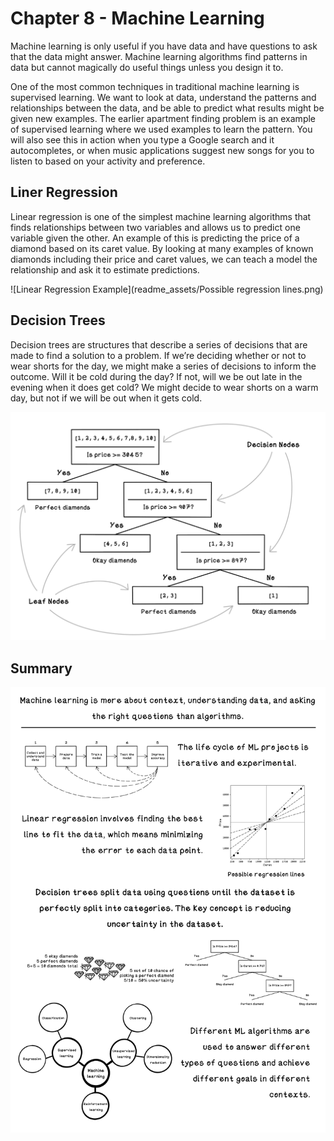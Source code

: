 # Chapter 8 - Machine Learning
Machine learning is only useful if you have data and have questions to ask that the data might answer. Machine learning algorithms find patterns in data but cannot magically do useful things unless you design it to. 

One of the most common techniques in traditional machine learning is supervised learning. We want to look at data, understand the patterns and relationships between the data, and be able to predict what results might be given new examples. The earlier apartment finding problem is an example of supervised learning where we used examples to learn the pattern. You will also see this in action when you type a Google search and it autocompletes, or when music applications suggest new songs for you to listen to based on your activity and preference.

## Liner Regression
Linear regression is one of the simplest machine learning algorithms that finds relationships between two variables and allows us to predict one variable given the other. An example of this is predicting the price of a diamond based on its caret value. By looking at many examples of known diamonds including their price and caret values, we can teach a model the relationship and ask it to estimate predictions.
 
![Linear Regression Example](readme_assets/Possible regression lines.png)

## Decision Trees
Decision trees are structures that describe a series of decisions that are made to find a solution to a problem. If we’re deciding whether or not to wear shorts for the day, we might make a series of decisions to inform the outcome. Will it be cold during the day? If not, will we be out late in the evening when it does get cold? We might decide to wear shorts on a warm day, but not if we will be out when it gets cold.

![Decision Tree Example](readme_assets/cl_human_diamond_tree.png)

## Summary
![Chapter 8 Summary](readme_assets/Ch8-Summary.png)
